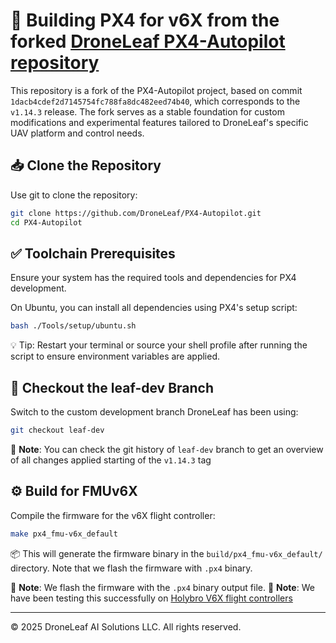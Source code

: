 # 🚀 Building PX4 for v6X from the forked [DroneLeaf PX4-Autopilot repository](https://github.com/DroneLeaf/PX4-Autopilot)
This repository is a fork of the PX4-Autopilot project, based on commit `1dacb4cdef2d7145754fc788fa8dc482eed74b40`, which corresponds to the `v1.14.3` release. The fork serves as a stable foundation for custom modifications and experimental features tailored to DroneLeaf's specific UAV platform and control needs.

## 📥 Clone the Repository
Use git to clone the repository:

```bash
git clone https://github.com/DroneLeaf/PX4-Autopilot.git
cd PX4-Autopilot
```

## ✅ Toolchain Prerequisites
Ensure your system has the required tools and dependencies for PX4 development.

On Ubuntu, you can install all dependencies using PX4's setup script:

```bash
bash ./Tools/setup/ubuntu.sh
```
💡 Tip: Restart your terminal or source your shell profile after running the script to ensure environment variables are applied.

## 🌿 Checkout the leaf-dev Branch
Switch to the custom development branch DroneLeaf has been using:

```bash
git checkout leaf-dev
```
📝 **Note**: You can check the git history of `leaf-dev` branch to get an overview of all changes applied starting of the `v1.14.3` tag

## ⚙️ Build for FMUv6X
Compile the firmware for the v6X flight controller:

```bash
make px4_fmu-v6x_default
```

📦 This will generate the firmware binary in the `build/px4_fmu-v6x_default/` directory. Note that we flash the firmware with `.px4` binary.

📝 **Note**: We flash the firmware with the `.px4` binary output file.
📝 **Note**: We have been testing this successfully on [Holybro V6X flight controllers](https://holybro.com/products/pixhawk-6x?variant=44390763692221)


---

© 2025 DroneLeaf AI Solutions LLC. All rights reserved.
